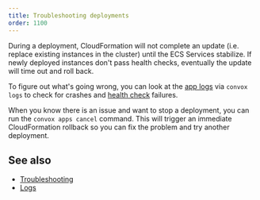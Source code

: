 ```yaml
---
title: Troubleshooting deployments
order: 1100
---
```


During a deployment, CloudFormation will not complete an update (i.e. replace existing instances in the cluster) until the ECS Services stabilize. If newly deployed instances don't pass health checks, eventually the update will time out and roll back.

To figure out what's going wrong, you can look at the [app logs](/docs/logs) via `convox logs` to check for crashes and [health check](/docs/health-checks) failures.

When you know there is an issue and want to stop a deployment, you can run the `convox apps cancel` command. This will trigger an immediate CloudFormation rollback so you can fix the problem and try another deployment.

## See also

* [Troubleshooting](/docs/troubleshooting/)
* [Logs](/docs/logs/)
